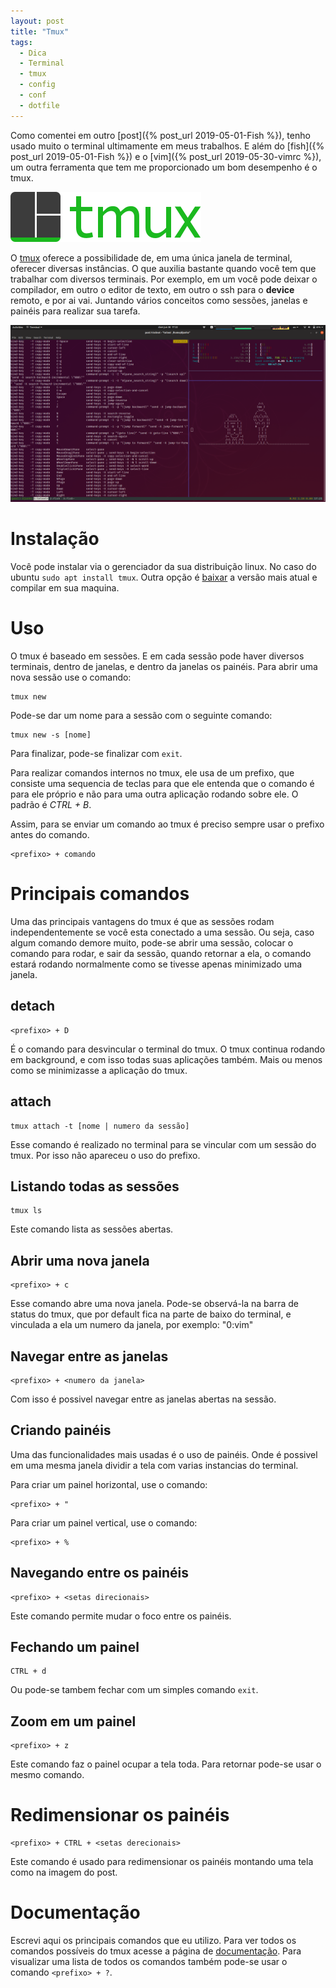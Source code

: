 ```yaml
---
layout: post
title: "Tmux"
tags: 
  - Dica
  - Terminal
  - tmux
  - config
  - conf
  - dotfile
---
```


Como comentei em outro [post]({% post_url 2019-05-01-Fish %}), tenho usado muito o terminal ultimamente em meus trabalhos. E além do [fish]({% post_url 2019-05-01-Fish %}) e o [vim]({% post_url 2019-05-30-vimrc %}), um outra ferramenta que tem me proporcionado um bom desempenho é o tmux.

![placeholder](/assets/images/2019-06-30-tmux/tmux-logo.png "Logo do Tmux")

<!-- more -->

O [tmux](https://github.com/tmux/tmux) oferece a possibilidade de, em uma única janela de terminal, oferecer diversas instâncias. O que auxilia bastante quando você tem que trabalhar com diversos terminais. Por exemplo, em um você pode deixar o compilador, em outro o editor de texto, em outro o ssh para o **device** remoto, e por ai vai. Juntando vários conceitos como sessões, janelas e painéis para realizar sua tarefa.

![placeholder](/assets/images/2019-06-30-tmux/print-tmux.png "Janela do tmux")

# Instalação

Você pode instalar via o gerenciador da sua distribuição linux. No caso do ubuntu `sudo apt install tmux`. Outra opção é [baixar](https://github.com/tmux/tmux/releases) a versão mais atual e compilar em sua maquina.

# Uso 

O tmux é baseado em sessões. E em cada sessão pode haver diversos terminais, dentro de janelas, e dentro da janelas os painéis.
Para abrir uma nova sessão use o comando:
```
tmux new
```

Pode-se dar um nome para a sessão com o seguinte comando:
```
tmux new -s [nome]
```

Para finalizar, pode-se finalizar com `exit`.

Para realizar comandos internos no tmux, ele usa de um prefixo, que consiste uma sequencia de teclas para que ele entenda que o comando é para ele próprio e não para uma outra aplicação rodando sobre ele. O padrão é *CTRL + B*.

Assim, para se enviar um comando ao tmux é preciso sempre usar o prefixo antes do comando.

```
<prefixo> + comando
```

# Principais comandos 

Uma das principais vantagens do tmux é que as sessões rodam independentemente se você esta conectado a uma sessão. Ou seja, caso algum comando demore muito, pode-se abrir uma sessão, colocar o comando para rodar, e sair da sessão, quando retornar a ela, o comando estará rodando normalmente como se tivesse apenas minimizado uma janela.

## detach

```
<prefixo> + D
```

É o comando para desvincular o terminal do tmux. O tmux continua rodando em background, e com isso todas suas aplicações também. Mais ou menos como se minimizasse a aplicação do tmux.

## attach

```
tmux attach -t [nome | numero da sessão]
```

Esse comando é realizado no terminal para se vincular com um sessão do tmux. Por isso não apareceu o uso do prefixo.

## Listando todas as sessões
```
tmux ls
```
Este comando lista as sessões abertas.

## Abrir uma nova janela

```
<prefixo> + c
```

Esse comando abre uma nova janela. Pode-se observá-la na barra de status do tmux, que por default fica na parte de baixo do terminal, e vinculada a ela um numero da janela, por exemplo: "0:vim"

## Navegar entre as janelas
```
<prefixo> + <numero da janela>
```

Com isso é possivel navegar entre as janelas abertas na sessão.

## Criando painéis
Uma das funcionalidades mais usadas é o uso de painéis. Onde é possivel em uma mesma janela dividir a tela com varias instancias do terminal.

Para criar um painel horizontal, use o comando:
```
<prefixo> + " 
```
Para criar um painel vertical, use o comando:
```
<prefixo> + % 
```

## Navegando entre os painéis
```
<prefixo> + <setas direcionais>
```

Este comando permite mudar o foco entre os painéis.

## Fechando um painel
```
CTRL + d
```
Ou pode-se tambem fechar com um simples comando `exit`.

## Zoom em um painel
```
<prefixo> + z
```
Este comando faz o painel ocupar a tela toda. Para retornar pode-se usar o mesmo comando.

# Redimensionar os painéis
```
<prefixo> + CTRL + <setas derecionais>
```

Este comando é usado para redimensionar os painéis montando uma tela como na imagem do post.

# Documentação

Escrevi aqui os principais comandos que eu utilizo. Para ver todos os comandos possíveis do tmux acesse a página de [documentação](http://man.openbsd.org/OpenBSD-current/man1/tmux.1). Para visualizar uma lista de todos os comandos também pode-se usar o comando `<prefixo> + ?`.

